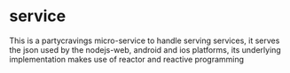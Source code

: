 # service

This is a partycravings micro-service to handle serving services,
it serves the json used by the nodejs-web, android and ios platforms,
its underlying implementation makes use of reactor and reactive programming
